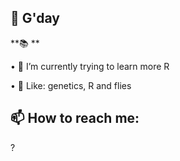 
 ## 👋 G'day
 
 **📚 **

• 🌱 I’m currently trying to learn more R

• 👀 Like: genetics, R and flies 



 ## 📫 How to reach me: 
? 
